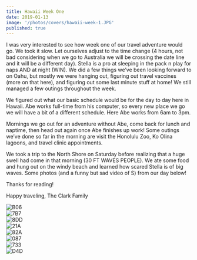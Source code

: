 ```yaml
---
title: Hawaii Week One
date: 2019-01-13
image: '/photos/covers/hawaii-week-1.JPG'
published: true
---
```


I was very interested to see how week one of our travel adventure would go. We took it slow. Let ourselves adjust to the time change (4 hours, not bad considering when we go to Australia we will be crossing the date line and it will be a different day). Stella is a pro at sleeping in the pack n play for naps AND at night (WIN). We did a few things we’ve been looking forward to on Oahu, but mostly we were hanging out, figuring out travel vaccines (more on that here), and figuring out some last minute stuff at home! We still managed a few outings throughout the week. 

We figured out what our basic schedule would be for the day to day here in Hawaii. Abe works full-time from his computer, so every new place we go we will have a bit of a different schedule. Here Abe works from 6am to 3pm.
 
Mornings we go out for an adventure without Abe, come back for lunch and naptime, then head out again once Abe finishes up work! Some outings we’ve done so far in the morning are visit the Honolulu Zoo, Ko Olina lagoons, and travel clinic appointments. 

We took a trip to the North Shore on Saturday before realizing that a huge swell had come in that morning (30 FT WAVES PEOPLE). We ate some food and hung out on the windy beach and learned how scared Stella is of big waves. Some photos (and a funny but sad video of S) from our day below! 

Thanks for reading!

Happy traveling,
The Clark Family    

![B06](/B0615921-7568-45C3-AB27-C0BC312BBAF5.JPG)
<br />
![7B7](/7B746E03-6102-4ED5-82BC-0ADD987169AF.JPG)
<br />
![8DD](/8DD4968B-47C5-405E-8940-A0431407BC27.JPG)
<br />
![21A](/21A3F1C9-768A-4523-A792-2AC5A1AD164D.JPG)
<br />
![82A](/82AF273A-3179-4F0C-AA6C-374087792629.JPG)
<br />
![087](/08743F20-C5D7-4160-9D45-C33CF7776D10.JPG)
<br />
![733](/73385D72-5F78-48FB-94E8-803A97526940.JPG)
<br />
![D4D](/D4D0B621-E233-49BB-9C40-BBE230209A8D.JPG)
